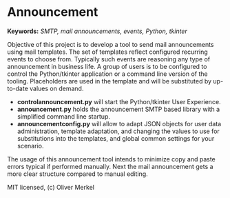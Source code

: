 # Announcement

__Keywords:__ _SMTP, mail announcements, events, Python, tkinter_

Objective of this project is to develop a tool to send mail announcements
using mail templates. The set of templates reflect configured recurring
events to choose from. Typically such events are reasoning any type of
announcement in business life. A group of users is to be configured to
control the Python/tkinter application or a command line version of
the tooling. Placeholders are used in the template and will be
substituted by up-to-date values on demand.

* __controlannouncement.py__ will start the Python/tkinter User Experience.
* __announcement.py__ holds the announcement SMTP based library with a
  simplified command line startup.
* __announcementconfig.py__ will allow to adapt JSON objects for user data
  administration, template adaptation, and changing the values to use for
  substitutions into the templates, and global common settings for your
  scenario.

The usage of this announcement tool intends to minimize copy and paste
errors typical if performed manually. Next the mail announcement gets
a more clear structure compared to manual editing.

MIT licensed, (c) Oliver Merkel
